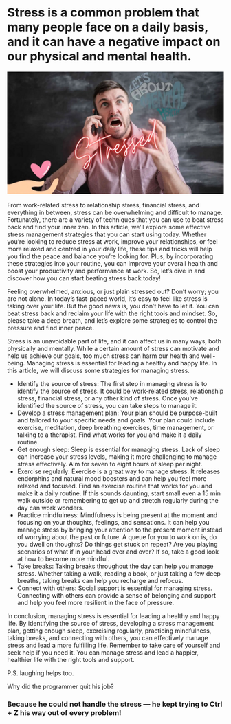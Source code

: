 # Stress is a common problem that many people face on a daily basis, and it can have a negative impact on our physical and mental health. 
![person stressed out](/images/stress.png)

From work-related stress to relationship stress, financial stress, and everything in between, stress can be overwhelming and difficult to manage. Fortunately, there are a variety of techniques that you can use to beat stress back and find your inner zen. In this article, we’ll explore some effective stress management strategies that you can start using today. Whether you’re looking to reduce stress at work, improve your relationships, or feel more relaxed and centred in your daily life, these tips and tricks will help you find the peace and balance you’re looking for. Plus, by incorporating these strategies into your routine, you can improve your overall health and boost your productivity and performance at work. So, let’s dive in and discover how you can start beating stress back today!

Feeling overwhelmed, anxious, or just plain stressed out? Don’t worry; you are not alone. In today’s fast-paced world, it’s easy to feel like stress is taking over your life. But the good news is, you don’t have to let it. You can beat stress back and reclaim your life with the right tools and mindset. So, please take a deep breath, and let’s explore some strategies to control the pressure and find inner peace.

Stress is an unavoidable part of life, and it can affect us in many ways, both physically and mentally. While a certain amount of stress can motivate and help us achieve our goals, too much stress can harm our health and well-being. Managing stress is essential for leading a healthy and happy life. In this article, we will discuss some strategies for managing stress.

- Identify the source of stress: The first step in managing stress is to identify the source of stress. It could be work-related stress, relationship stress, financial stress, or any other kind of stress. Once you’ve identified the source of stress, you can take steps to manage it.
- Develop a stress management plan: Your plan should be purpose-built and tailored to your specific needs and goals. Your plan could include exercise, meditation, deep breathing exercises, time management, or talking to a therapist. Find what works for you and make it a daily routine.
- Get enough sleep: Sleep is essential for managing stress. Lack of sleep can increase your stress levels, making it more challenging to manage stress effectively. Aim for seven to eight hours of sleep per night.
- Exercise regularly: Exercise is a great way to manage stress. It releases endorphins and natural mood boosters and can help you feel more relaxed and focused. Find an exercise routine that works for you and make it a daily routine. If this sounds daunting, start small even a 15 min walk outside or remembering to get up and stretch regularly during the day can work wonders.
- Practice mindfulness: Mindfulness is being present at the moment and focusing on your thoughts, feelings, and sensations. It can help you manage stress by bringing your attention to the present moment instead of worrying about the past or future. A queue for you to work on is, do you dwell on thoughts? Do things get stuck on repeat? Are you playing scenarios of what if in your head over and over? If so, take a good look at how to become more mindful.
- Take breaks: Taking breaks throughout the day can help you manage stress. Whether taking a walk, reading a book, or just taking a few deep breaths, taking breaks can help you recharge and refocus.
- Connect with others: Social support is essential for managing stress. Connecting with others can provide a sense of belonging and support and help you feel more resilient in the face of pressure.

In conclusion, managing stress is essential for leading a healthy and happy life. By identifying the source of stress, developing a stress management plan, getting enough sleep, exercising regularly, practicing mindfulness, taking breaks, and connecting with others, you can effectively manage stress and lead a more fulfilling life. Remember to take care of yourself and seek help if you need it. You can manage stress and lead a happier, healthier life with the right tools and support.

P.S. laughing helps too.

Why did the programmer quit his job?

### Because he could not handle the stress — he kept trying to Ctrl + Z his way out of every problem!
